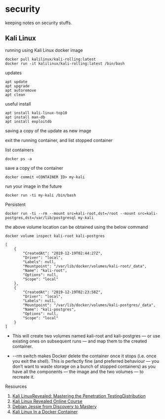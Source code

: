 # security

keeping notes on security stuffs.


## Kali Linux

running using Kali Linux docker image

```
docker pull kalilinux/kali-rolling:latest
docker run -it kalilinux/kali-rolling:latest /bin/bash
```

updates 

```
apt update
apt upgrade
apt autoremove
apt clean
```

useful install
```
apt install kali-linux-top10
apt install man-db
apt install exploitdb
```

saving a copy of the update as new image

exit the running container, and list stopped container

list containers
```
docker ps -a
```

save a copy of the container
```
docker commit <CONTAINER ID> my-kali
```

run your image in the future
```
docker run -ti my-kali /bin/bash
```

Persistent

```
docker run -ti --rm --mount src=kali-root,dst=/root --mount src=kali-postgres,dst=/var/lib/postgresql my-kali
```

the above volume location can be obtained using the below command

```
docker volume inspect kali-root kali-postgres

[
    {
        "CreatedAt": "2019-12-19T02:44:27Z",
        "Driver": "local",
        "Labels": null,
        "Mountpoint": "/var/lib/docker/volumes/kali-root/_data",
        "Name": "kali-root",
        "Options": null,
        "Scope": "local"
    },
    {
        "CreatedAt": "2019-12-19T02:23:58Z",
        "Driver": "local",
        "Labels": null,
        "Mountpoint": "/var/lib/docker/volumes/kali-postgres/_data",
        "Name": "kali-postgres",
        "Options": null,
        "Scope": "local"
    }
]
```

- This will create two volumes named kali-root and kali-postgres — or use existing ones on subsequent runs — and map them to the created container.

- --rm switch makes Docker delete the container once it stops (i.e. once you exit the shell). This is perfectly fine (and preferred behaviour — you don’t want to waste storage on a bunch of stopped containers) as you have all the components — the image and the two volumes — to recreate it.


Resources
1. [Kali LinuxRevealed: Mastering the Penetration TestingDistribution](https://kali.training/downloads/Kali-Linux-Revealed-1st-edition.pdf)
2. [Kali Linux Revealed Online Course](https://kali.training/lessons/introduction/)
3. [Debian Jessie from Discovery to Mastery](https://debian-handbook.info/get/now/)
4. [Kali Linux In a Docker Container](https://medium.com/@airman604/kali-linux-in-a-docker-container-5a06311624eb)

